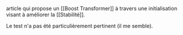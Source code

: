 article qui propose un [[Boost Transformer]] à travers une initialisation visant à améliorer la [[Stabilité]].

Le test n'a pas été particulièrement pertinent (il me semble).